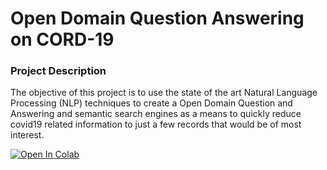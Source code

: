 # Open Domain Question Answering on CORD-19

### Project Description
The objective of this project is to use the state of the art Natural Language Processing (NLP) techniques to create a Open Domain Question and Answering and semantic search engines as a means to quickly reduce covid19 related information to just a few records that would be of most interest. 

[![Open In Colab](https://colab.research.google.com/assets/colab-badge.svg)](https://colab.research.google.com/github/googlecolab/colabtools/blob/master/notebooks/colab-github-demo.ipynb)
